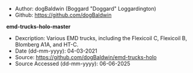 - Author: dogBaldwin (Boggard "Doggard" Loggardington)
- Github: https://github.com/dogBaldwin

**emd-trucks-holo-master**
- Dexcription: Various EMD trucks, including the Flexicoil C, Flexicoil B, Blomberg A1A, and HT-C.
- Date (dd-mm-yyyy): 04-03-2021
- Source: https://github.com/dogBaldwin/emd-trucks-holo
- Source Accessed (dd-mm-yyyy): 06-06-2025
